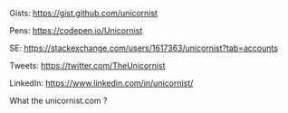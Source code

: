 Gists: https://gist.github.com/unicornist

Pens: https://codepen.io/Unicornist

SE: https://stackexchange.com/users/1617363/unicornist?tab=accounts

Tweets: https://twitter.com/TheUnicornist

LinkedIn: https://www.linkedin.com/in/unicornist/

What the unicornist.com ?
